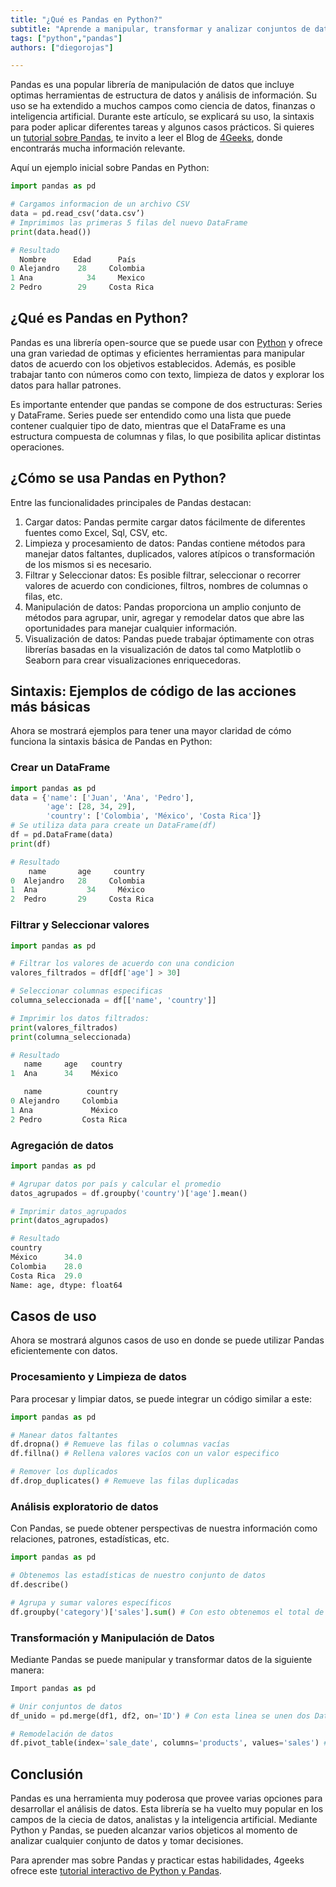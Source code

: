 ```yaml
---
title: "¿Qué es Pandas en Python?"
subtitle: "Aprende a manipular, transformar y analizar conjuntos de datos de manera eficiente con Pandas. Introducción completa a Pandas, la biblioteca de Python para el análisis de datos."
tags: ["python","pandas"]
authors: ["diegorojas"]

---
```


Pandas es una popular librería de manipulación de datos que incluye optimas herramientas de estructura de datos y análisis de información. Su uso se ha extendido a muchos campos como ciencia de datos, finanzas o inteligencia artificial. Durante este artículo, se explicará su uso, la sintaxis para poder aplicar diferentes tareas y algunos casos prácticos. Si quieres un [tutorial sobre Pandas](https://4geeks.com/es/interactive-exercise/tutorial-pandas-para-machine-learning), te invito a leer el Blog de [4Geeks](https://4geeks.com/), donde encontrarás mucha información relevante.

Aquí un ejemplo inicial sobre Pandas en Python:

```python
import pandas as pd

# Cargamos informacion de un archivo CSV
data = pd.read_csv(‘data.csv’)
# Imprimimos las primeras 5 filas del nuevo DataFrame
print(data.head())

# Resultado
  Nombre      Edad      País
0 Alejandro    28     Colombia
1 Ana   	     34     Mexico
2 Pedro        29     Costa Rica
```

## ¿Qué es Pandas en Python?

Pandas es una librería open-source que se puede usar con [Python](https://4geeks.com/es/lesson/como-programar-en-python) y ofrece una gran variedad de optimas y eficientes herramientas para manipular datos de acuerdo con los objetivos establecidos. Además, es posible trabajar tanto con números como con texto, limpieza de datos y explorar los datos para hallar patrones.

Es importante entender que pandas se compone de dos estructuras: Series y DataFrame. Series puede ser entendido como una lista que puede contener cualquier tipo de dato, mientras que el DataFrame es una estructura compuesta de columnas y filas, lo que posibilita aplicar distintas operaciones.

## ¿Cómo se usa Pandas en Python?

Entre las funcionalidades principales de Pandas destacan:

1.	Cargar datos: Pandas permite cargar datos fácilmente de diferentes fuentes como Excel, Sql, CSV, etc.
2.	Limpieza y procesamiento de datos: Pandas contiene métodos para manejar datos faltantes, duplicados, valores atípicos o transformación de los mismos si es necesario.
3.	Filtrar y Seleccionar datos: Es posible filtrar, seleccionar o recorrer valores de acuerdo con condiciones, filtros, nombres de columnas o filas, etc.
4.	Manipulación de datos: Pandas proporciona un amplio conjunto de métodos para agrupar, unir, agregar y remodelar datos que abre las oportunidades para manejar cualquier información.
5.	Visualización de datos: Pandas puede trabajar óptimamente con otras librerías basadas en la visualización de datos tal como Matplotlib o Seaborn para crear visualizaciones enriquecedoras.

## Sintaxis: Ejemplos de código de las acciones más básicas

Ahora se mostrará ejemplos para tener una mayor claridad de cómo funciona la sintaxis básica de Pandas en Python:

### Crear un DataFrame

```python
import pandas as pd
data = {'name': ['Juan', 'Ana', 'Pedro'],
        'age': [28, 34, 29],
        'country': ['Colombia', 'México', 'Costa Rica']}
# Se utiliza data para create un DataFrame(df)
df = pd.DataFrame(data)
print(df)

# Resultado
    name       age     country
0  Alejandro   28     Colombia
1  Ana   	     34     México
2  Pedro       29     Costa Rica
```

### Filtrar y Seleccionar valores

```python
import pandas as pd

# Filtrar los valores de acuerdo con una condicion
valores_filtrados = df[df['age'] > 30]

# Seleccionar columnas especificas
columna_seleccionada = df[['name', 'country']]

# Imprimir los datos filtrados:
print(valores_filtrados)
print(columna_seleccionada)

# Resultado
   name     age   country
1  Ana      34    México

   name          country
0 Alejandro     Colombia
1 Ana   	      México
2 Pedro         Costa Rica
```

### Agregación de datos

```python
import pandas as pd

# Agrupar datos por país y calcular el promedio
datos_agrupados = df.groupby('country')['age'].mean()

# Imprimir datos_agrupados
print(datos_agrupados)

# Resultado
country
México      34.0
Colombia    28.0
Costa Rica  29.0
Name: age, dtype: float64
```

## Casos de uso

Ahora se mostrará algunos casos de uso en donde se puede utilizar Pandas eficientemente con datos.

### Procesamiento y Limpieza de datos

Para procesar y limpiar datos, se puede integrar un código similar a este:

```python
import pandas as pd

# Manear datos faltantes
df.dropna() # Remueve las filas o columnas vacías
df.fillna() # Rellena valores vacíos con un valor especifico

# Remover los duplicados
df.drop_duplicates() # Remueve las filas duplicadas
```

### Análisis exploratorio de datos

Con Pandas, se puede obtener perspectivas de nuestra información como relaciones, patrones, estadísticas, etc.

```python
import pandas as pd

# Obtenemos las estadísticas de nuestro conjunto de datos
df.describe()

# Agrupa y sumar valores específicos
df.groupby('category')['sales'].sum() # Con esto obtenemos el total de ventas por cada cateogria
```

### Transformación y Manipulación de Datos

Mediante Pandas se puede manipular y transformar datos de la siguiente manera:

```python
Import pandas as pd

# Unir conjuntos de datos
df_unido = pd.merge(df1, df2, on='ID') # Con esta linea se unen dos DataFrames por medio del ID como columna comun

# Remodelación de datos
df.pivot_table(index='sale_date', columns='products', values='sales') # Se crea una tabla pivote con estos datos
```

## Conclusión

Pandas es una herramienta muy poderosa que provee varias opciones para desarrollar el análisis de datos. Esta librería se ha vuelto muy popular en los campos de la ciecia de datos, analistas y la inteligencia artificial. Mediante Python y Pandas, se pueden alcanzar varios objeticos al momento de analizar cualquier conjunto de datos y tomar decisiones.

Para aprender mas sobre Pandas y practicar estas habilidades, 4geeks ofrece este [tutorial interactivo de Python y Pandas](https://4geeks.com/es/interactive-exercise/tutorial-pandas-para-machine-learning).
